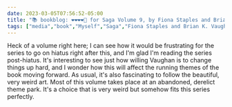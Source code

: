 ---date: 2023-03-05T07:56:52-05:00title: "📚 bookblog: ❤️❤️❤️❤️🖤 for Saga Volume 9, by Fiona Staples and Brian K. Vaughan"tags: ["media","book","Myself","Saga","Fiona Staples and Brian K. Vaughan","comics","Fiona Staples","Brian K. Vaughan"]---Heck of a volume right here; I can see how it would be frustrating for the series to go on hiatus right after this, and I'm glad I'm reading the series post-hiatus. It's interesting to see just how willing Vaughan is to change things up hard, and I wonder how this will affect the running themes of the book moving forward. As usual, it's also fascinating to follow the beautiful, very weird art. Most of this volume takes place at an abandoned, derelict theme park. It's a choice that is very weird but somehow fits this series perfectly.
